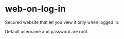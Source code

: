 # web-on-log-in
Secured website that let you view it only when logged in.

Default username and password are root.
